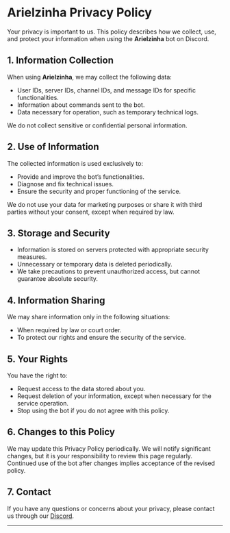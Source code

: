 # Arielzinha Privacy Policy  

Your privacy is important to us. This policy describes how we collect, use, and protect your information when using the **Arielzinha** bot on Discord.  

## 1. Information Collection  
When using **Arielzinha**, we may collect the following data:  
- User IDs, server IDs, channel IDs, and message IDs for specific functionalities.  
- Information about commands sent to the bot.  
- Data necessary for operation, such as temporary technical logs.  

We do not collect sensitive or confidential personal information.  

## 2. Use of Information  
The collected information is used exclusively to:  
- Provide and improve the bot’s functionalities.  
- Diagnose and fix technical issues.  
- Ensure the security and proper functioning of the service.  

We do not use your data for marketing purposes or share it with third parties without your consent, except when required by law.  

## 3. Storage and Security  
- Information is stored on servers protected with appropriate security measures.  
- Unnecessary or temporary data is deleted periodically.  
- We take precautions to prevent unauthorized access, but cannot guarantee absolute security.  

## 4. Information Sharing  
We may share information only in the following situations:  
- When required by law or court order.  
- To protect our rights and ensure the security of the service.  

## 5. Your Rights  
You have the right to:  
- Request access to the data stored about you.  
- Request deletion of your information, except when necessary for the service operation.  
- Stop using the bot if you do not agree with this policy.  

## 6. Changes to this Policy  
We may update this Privacy Policy periodically. We will notify significant changes, but it is your responsibility to review this page regularly. Continued use of the bot after changes implies acceptance of the revised policy.  

## 7. Contact  
If you have any questions or concerns about your privacy, please contact us through our [Discord](https://dcserver.link/brasilpokedrink).  

---
